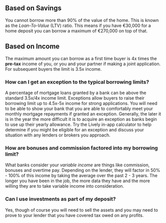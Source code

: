 ## Based on Savings

You cannot borrow more than 90% of the value of the home. This is known as the *Loan-To-Value* (LTV) ratio. This means if you have €30,000 for a home deposit you can borrow a maximum of €270,000 on top of that. 

## Based on Income
 
The maximum amount you can borrow as a first time buyer is 4x times the **pre-tax** income of you, or you and your partner if making a joint application. For subsequent buyers the limit is 3.5x income.

### How can I get an exception to the typical borrowing limits?

A percentage of mortgage loans granted by a bank can be above the standard 3.5x/4x income limit. Exceptions allow buyers to raise their borrowing limit up to 4.5x-5x income for strong applications. 
 You will need to be able to show your bank that you are able to comfortably meet your monthly mortgage repayments if granted an exception.
 Generally, the later it is in the year the more difficult it is to acquire an exception as banks begin to use up their yearly allowance.
 Try the Lively in-app calculator to help determine if you might be eligible for an exception and discuss your situation with any lenders or brokers you approach. 
 

### How are bonuses and commission factored into my borrowing limit?

What banks consider your *variable income* are things like commission, bonuses and overtime pay. Depending on the lender,
 they will factor in 50% - 100% of this income by taking the average over the past 2 - 3 years. The longer you have been in the job,
 the more data they have and the more willing they are to take variable income into consideration. 
 

### Can I use investments as part of my deposit?

Yes, though of course you will need to sell the assets and you may need to prove to your lender that you have covered tax owed on any profits.
 